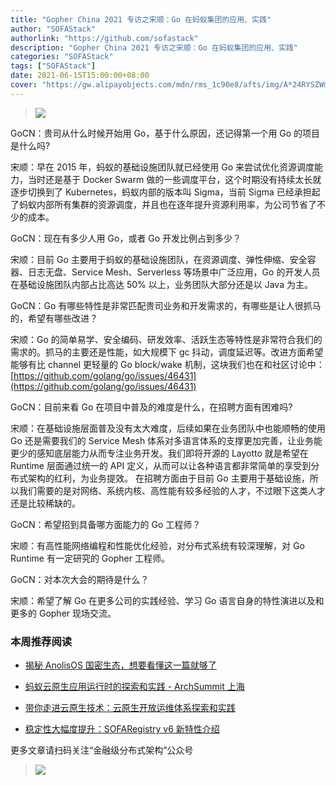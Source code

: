 ```yaml
---
title: "Gopher China 2021 专访之宋顺：Go 在蚂蚁集团的应用、实践"
author: "SOFAStack"
authorlink: "https://github.com/sofastack"
description: "Gopher China 2021 专访之宋顺：Go 在蚂蚁集团的应用、实践"
categories: "SOFAStack"
tags: ["SOFAStack"]
date: 2021-06-15T15:00:00+08:00
cover: "https://gw.alipayobjects.com/mdn/rms_1c90e8/afts/img/A*24RYSZWmV5gAAAAAAAAAAAAAARQnAQ"
---
```


>![](https://gw.alipayobjects.com/mdn/rms_1c90e8/afts/img/A*GeGWTLnKpUIAAAAAAAAAAAAAARQnAQ)

GoCN：贵司从什么时候开始用 Go，基于什么原因，还记得第一个用 Go 的项目是什么吗?

宋顺：早在 2015 年，蚂蚁的基础设施团队就已经使用 Go 来尝试优化资源调度能力，当时还是基于 Docker Swarm 做的一些调度平台，这个时期没有持续太长就逐步切换到了 Kubernetes，蚂蚁内部的版本叫 Sigma，当前 Sigma 已经承担起了蚂蚁内部所有集群的资源调度，并且也在逐年提升资源利用率，为公司节省了不少的成本。

GoCN：现在有多少人用 Go，或者 Go 开发比例占到多少？

宋顺：目前 Go 主要用于蚂蚁的基础设施团队，在资源调度、弹性伸缩、安全容器、日志无盘、Service Mesh、Serverless 等场景中广泛应用，Go 的开发人员在基础设施团队内部占比高达 50% 以上，业务团队大部分还是以 Java 为主。

GoCN：Go 有哪些特性是非常匹配贵司业务和开发需求的，有哪些是让人很抓马的，希望有哪些改进？

宋顺：Go 的简单易学、安全编码、研发效率、活跃生态等特性是非常符合我们的需求的。抓马的主要还是性能，如大规模下 gc 抖动，调度延迟等。改进方面希望能够有比 channel 更轻量的 Go block/wake 机制，这块我们也在和社区讨论中：[https://github.com/golang/go/issues/46431](https://github.com/golang/go/issues/46431)

GoCN：目前来看 Go 在项目中普及的难度是什么，在招聘方面有困难吗?

宋顺：在基础设施层面普及没有太大难度，后续如果在业务团队中也能顺畅的使用 Go 还是需要我们的  Service Mesh 体系对多语言体系的支撑更加完善，让业务能更少的感知底层能力从而专注业务开发。我们即将开源的 Layotto 就是希望在 Runtime 层面通过统一的 API 定义，从而可以让各种语言都非常简单的享受到分布式架构的红利，为业务提效。
在招聘方面由于目前 Go 主要用于基础设施，所以我们需要的是对网络、系统内核、高性能有较多经验的人才，不过眼下这类人才还是比较稀缺的。

GoCN：希望招到具备哪方面能力的 Go 工程师？

宋顺：有高性能网络编程和性能优化经验，对分布式系统有较深理解，对 Go Runtime 有一定研究的 Gopher 工程师。

GoCN：对本次大会的期待是什么？

宋顺：希望了解 Go 在更多公司的实践经验、学习 Go 语言自身的特性演进以及和更多的 Gopher 现场交流。

### 本周推荐阅读

- [揭秘 AnolisOS 国密生态，想要看懂这一篇就够了](https://mp.weixin.qq.com/s?__biz=MzUzMzU5Mjc1Nw==&mid=2247488577&idx=1&sn=172642c14cc511e27aa882ca7586a4c4&chksm=faa0fb9bcdd7728db0fdceec44b44bb93f36664cbb33e3c50e61fcc05dbc2647ff65dfcda3ee&scene=21)

- [蚂蚁云原生应用运行时的探索和实践 - ArchSummit 上海](https://mp.weixin.qq.com/s?__biz=MzUzMzU5Mjc1Nw==&mid=2247488131&idx=1&sn=cd0b101c2db86b1d28e9f4fe07b0446e&chksm=faa0fd59cdd7744f14deeffd3939d386cff6cecdde512aa9ad00cef814c033355ac792001377&scene=21)

- [带你走进云原生技术：云原生开放运维体系探索和实践](https://mp.weixin.qq.com/s?__biz=MzUzMzU5Mjc1Nw==&mid=2247488044&idx=1&sn=ef6300d4b451723aa5001cd3deb17fbc&chksm=faa0fdf6cdd774e03ccd9130099674720a81e7e109ecf810af147e08778c6582636769646490&scene=21)

- [稳定性大幅度提升：SOFARegistry v6 新特性介绍](https://mp.weixin.qq.com/s?__biz=MzUzMzU5Mjc1Nw==&mid=2247487799&idx=1&sn=3f2c120cd6d6e653e0d7c2805e2935ae&chksm=faa0feedcdd777fbebe262adc8ce044455e2056945460d06b5d3af3588dfd3403ca2a976fa37&scene=21)

更多文章请扫码关注“金融级分布式架构”公众号

>![](https://gw.alipayobjects.com/mdn/rms_95b965/afts/img/A*s3UzR6VeQ6cAAAAAAAAAAAAAARQnAQ)
